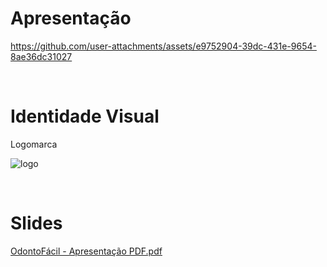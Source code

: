 # Apresentação

https://github.com/user-attachments/assets/e9752904-39dc-431e-9654-8ae36dc31027 

<br>

# Identidade Visual

Logomarca  

![logo](https://github.com/user-attachments/assets/7f5857b5-87f6-4c4f-8596-716a4ee1eb90)  

<br>

# Slides

[OdontoFácil - Apresentação PDF.pdf](https://github.com/user-attachments/files/20855626/OdontoFacil.-.Apresentacao.PDF.pdf)

